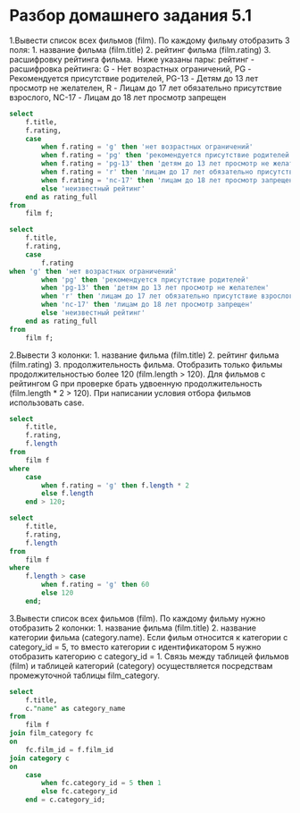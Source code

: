 # Разбор домашнего задания 5.1
1.Вывести список всех фильмов (film). По каждому фильму отобразить 3 поля: 1. название фильма (film.title) 2. рейтинг фильма (film.rating) 3. расшифровку рейтинга фильма.  Ниже указаны пары: рейтинг - расшифровка рейтинга:
G - Нет возрастных ограничений,
PG - Рекомендуется присутствие родителей,
PG-13 - Детям до 13 лет просмотр не желателен,
R - Лицам до 17 лет обязательно присутствие взрослого,
NC-17 - Лицам до 18 лет просмотр запрещен 
```sql
select
	f.title,
	f.rating,
	case
		when f.rating = 'g' then 'нет возрастных ограничений'
		when f.rating = 'pg' then 'рекомендуется присутствие родителей'
		when f.rating = 'pg-13' then 'детям до 13 лет просмотр не желателен'
		when f.rating = 'r' then 'лицам до 17 лет обязательно присутствие взрослого'
		when f.rating = 'nc-17' then 'лицам до 18 лет просмотр запрещен'
		else 'неизвестный рейтинг'
	end as rating_full
from
	film f;
```
```sql
select
	f.title,
	f.rating,
	case
		f.rating
when 'g' then 'нет возрастных ограничений'
		when 'pg' then 'рекомендуется присутствие родителей'
		when 'pg-13' then 'детям до 13 лет просмотр не желателен'
		when 'r' then 'лицам до 17 лет обязательно присутствие взрослого'
		when 'nc-17' then 'лицам до 18 лет просмотр запрещен'
		else 'неизвестный рейтинг'
	end as rating_full
from
	film f;
```
2.Вывести 3 колонки: 1. название фильма (film.title) 2. рейтинг фильма (film.rating) 3. продолжительность фильма. Отобразить только фильмы продолжительностью более 120 (film.length > 120). 
Для фильмов с рейтингом G при проверке брать удвоенную продолжительность (film.length * 2 > 120). При написании условия отбора фильмов использовать case. 
```sql
select
	f.title,
	f.rating,
	f.length
from
	film f
where
	case
		when f.rating = 'g' then f.length * 2
		else f.length
	end > 120;

```
```sql
select
	f.title,
	f.rating,
	f.length
from
	film f
where
	f.length > case
		when f.rating = 'g' then 60
		else 120
	end;
```
3.Вывести список всех фильмов (film). По каждому фильму нужно отобразить 2 колонки: 1. название фильма (film.title) 2. название категории фильма (category.name). Если фильм относится к категории с category_id = 5, то вместо категории с идентификатором 5 нужно отобразить категорию с category_id = 1.
Связь между таблицей фильмов (film) и таблицей категорий (category) осуществляется посредствам промежуточной таблицы film_category.
```sql
select
	f.title,
	c."name" as category_name
from
	film f
join film_category fc 
on
	fc.film_id = f.film_id
join category c 
on
	case
		when fc.category_id = 5 then 1
		else fc.category_id
	end = c.category_id;
```
